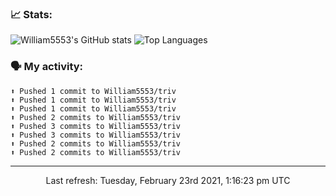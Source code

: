 ### 📈 Stats:
![William5553's GitHub stats](https://github-readme-stats.vercel.app/api?username=william5553&show_icons=true)
![Top Languages](https://github-readme-stats.vercel.app/api/top-langs/?username=william5553&langs_count=10&layout=compact)

### 🗣 My activity:
```
⬆️ Pushed 1 commit to William5553/triv
⬆️ Pushed 1 commit to William5553/triv
⬆️ Pushed 1 commit to William5553/triv
⬆️ Pushed 2 commits to William5553/triv
⬆️ Pushed 3 commits to William5553/triv
⬆️ Pushed 3 commits to William5553/triv
⬆️ Pushed 2 commits to William5553/triv
⬆️ Pushed 2 commits to William5553/triv
```

------------
<p align="center">Last refresh: Tuesday, February 23rd 2021, 1:16:23 pm UTC</p>
